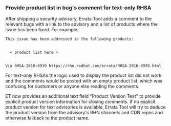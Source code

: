 ### Provide product list in bug's comment for text-only RHSA

After shipping a security advisory, Errata Tool adds a comment to the relevant
bugs with a link to the advisory and a list of products where the issue has been
fixed. For example:

````
This issue has been addressed in the following products:


  < product list here >


Via RHSA-2010:0939 https://rhn.redhat.com/errata/RHSA-2010-0939.html

````

For text-only RHSAs the logic used to display the product list did not work and
the comments would be posted with an empty product list, which was confusing for
customers or anyone else reading the comments.

ET now provides an additional text field "Product Version Text" to provide
explicit product version information for closing comments. If no explicit
product version for text advisories is available, Errata Tool will try to deduce
the product version from the advisory's RHN channels and CDN repos and otherwise
fallback to the product name.
